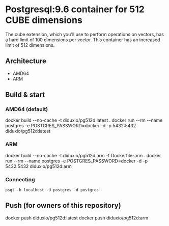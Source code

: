 # Postgresql:9.6 container for 512 CUBE dimensions

The cube extension, which you'll use to perform operations on vectors, has a hard limit of 100 dimensions per vector.
This container has an increased limit of 512 dimensions.

## Architecture
* AMD64
* ARM

## Build & start

### AMD64 (default)
docker build --no-cache -t diduxio/pg512d:latest .
docker run --rm  --name postgres -e POSTGRES_PASSWORD=docker -d -p 5432:5432 diduxio/pg512d:latest

### ARM
docker build --no-cache -t diduxio/pg512d:arm -f Dockerfile-arm .
docker run --rm  --name postgres -e POSTGRES_PASSWORD=docker -d -p 5432:5432 diduxio/pg512d:arm

### Connecting
```psql -h localhost -U postgres -d postgres```

## Push (for owners of this repository)
docker push diduxio/pg512d:latest
docker push diduxio/pg512d:arm

